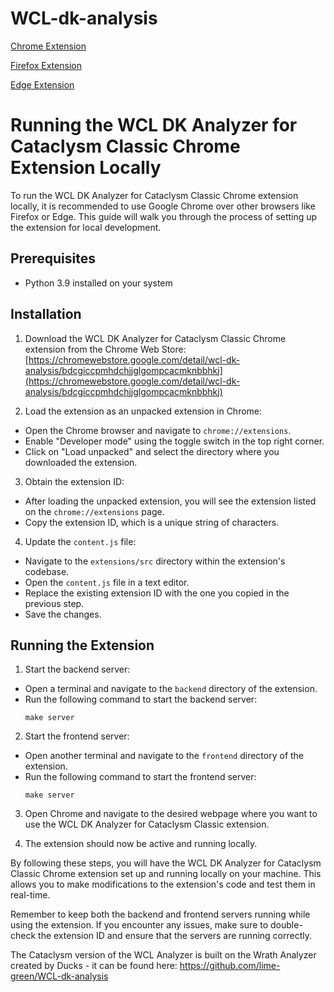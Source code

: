 # WCL-dk-analysis

[Chrome Extension](https://chrome.google.com/webstore/detail/wcl-dk-analysis/bdcgiccpmhdchjjglgompcacmknbbhkj)

[Firefox Extension](https://addons.mozilla.org/en-US/firefox/addon/wcl-dk-analysis/)

[Edge Extension](https://microsoftedge.microsoft.com/addons/detail/wcl-dk-analysis/iooghgeinlkefmpflafiheegonbcbkkk)

# Running the WCL DK Analyzer for Cataclysm Classic Chrome Extension Locally

To run the WCL DK Analyzer for Cataclysm Classic Chrome extension locally, it is recommended to use Google Chrome over other browsers like Firefox or Edge. This guide will walk you through the process of setting up the extension for local development.

## Prerequisites

- Python 3.9 installed on your system

## Installation

1. Download the WCL DK Analyzer for Cataclysm Classic Chrome extension from the Chrome Web Store:
  [https://chromewebstore.google.com/detail/wcl-dk-analysis/bdcgiccpmhdchjjglgompcacmknbbhkj](https://chromewebstore.google.com/detail/wcl-dk-analysis/bdcgiccpmhdchjjglgompcacmknbbhkj)

2. Load the extension as an unpacked extension in Chrome:
  - Open the Chrome browser and navigate to `chrome://extensions`.
  - Enable "Developer mode" using the toggle switch in the top right corner.
  - Click on "Load unpacked" and select the directory where you downloaded the extension.

3. Obtain the extension ID:
  - After loading the unpacked extension, you will see the extension listed on the `chrome://extensions` page.
  - Copy the extension ID, which is a unique string of characters.

4. Update the `content.js` file:
  - Navigate to the `extensions/src` directory within the extension's codebase.
  - Open the `content.js` file in a text editor.
  - Replace the existing extension ID with the one you copied in the previous step.
  - Save the changes.

## Running the Extension

1. Start the backend server:
  - Open a terminal and navigate to the `backend` directory of the extension.
  - Run the following command to start the backend server:
    ```
    make server
    ```

2. Start the frontend server:
  - Open another terminal and navigate to the `frontend` directory of the extension.
  - Run the following command to start the frontend server:
    ```
    make server
    ```

3. Open Chrome and navigate to the desired webpage where you want to use the WCL DK Analyzer for Cataclysm Classic extension.

4. The extension should now be active and running locally.

By following these steps, you will have the WCL DK Analyzer for Cataclysm Classic Chrome extension set up and running locally on your machine. This allows you to make modifications to the extension's code and test them in real-time.

Remember to keep both the backend and frontend servers running while using the extension. If you encounter any issues, make sure to double-check the extension ID and ensure that the servers are running correctly.

The Cataclysm version of the WCL Analyzer is built on the Wrath Analyzer created by Ducks - it can be found here: https://github.com/lime-green/WCL-dk-analysis
